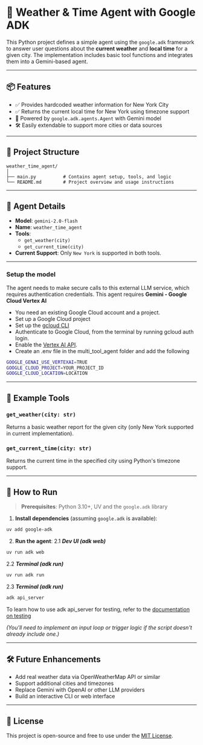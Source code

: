 # 🤖 Weather & Time Agent with Google ADK

This Python project defines a simple agent using the `google.adk` framework to answer user questions about the **current weather** and **local time** for a given city. The implementation includes basic tool functions and integrates them into a Gemini-based agent.

---

## 📦 Features

- ✅ Provides hardcoded weather information for New York City
- ✅ Returns the current local time for New York using timezone support
- 🤖 Powered by `google.adk.agents.Agent` with Gemini model
- 🛠️ Easily extendable to support more cities or data sources

---

## 📁 Project Structure

```
weather_time_agent/
│
├── main.py          # Contains agent setup, tools, and logic
└── README.md        # Project overview and usage instructions
```

---

## 🧠 Agent Details

- **Model**: `gemini-2.0-flash`
- **Name**: `weather_time_agent`
- **Tools**:
  - `get_weather(city)`
  - `get_current_time(city)`
- **Current Support**: Only `New York` is supported in both tools.

---
### Setup the model

The agent needs to make secure calls to this external LLM service, which requires authentication credentials. This agent requires **Gemini - Google Cloud Vertex AI**

- You need an existing Google Cloud account and a project.
- Set up a Google Cloud project
- Set up the [gcloud CLI](https://cloud.google.com/vertex-ai/generative-ai/docs/start/quickstarts/quickstart-multimodal#setup-local) 
- Authenticate to Google Cloud, from the terminal by running gcloud auth login.
- Enable the [Vertex AI API](https://console.cloud.google.com/flows/enableapi?apiid=aiplatform.googleapis.com).
- Create an .env file in the multi_tool_agent folder and add the following
```bash
GOOGLE_GENAI_USE_VERTEXAI=TRUE
GOOGLE_CLOUD_PROJECT=YOUR_PROJECT_ID
GOOGLE_CLOUD_LOCATION=LOCATION
```
---
## 🧩 Example Tools

### `get_weather(city: str)`

Returns a basic weather report for the given city (only New York supported in current implementation).

### `get_current_time(city: str)`

Returns the current time in the specified city using Python's timezone support.


---

## 🚀 How to Run

> **Prerequisites**: Python 3.10+, UV and the `google.adk` library

1. **Install dependencies** (assuming `google.adk` is available):

```bash
uv add google-adk
```

2. **Run the agent**:
2.1 ***Dev UI (adk web)***
```bash
uv run adk web
```
2.2 ***Terminal (adk run)***
```bash
uv run adk run
```
2.3 ***Terminal (adk run)***
```bash
adk api_server
```
To learn how to use adk api_server for testing, refer to the [documentation on testing](https://google.github.io/adk-docs/get-started/testing/)

*(You'll need to implement an input loop or trigger logic if the script doesn't already include one.)*

---

## 🛠️ Future Enhancements

- Add real weather data via OpenWeatherMap API or similar
- Support additional cities and timezones
- Replace Gemini with OpenAI or other LLM providers
- Build an interactive CLI or web interface

---

## 📄 License

This project is open-source and free to use under the [MIT License](LICENSE).
